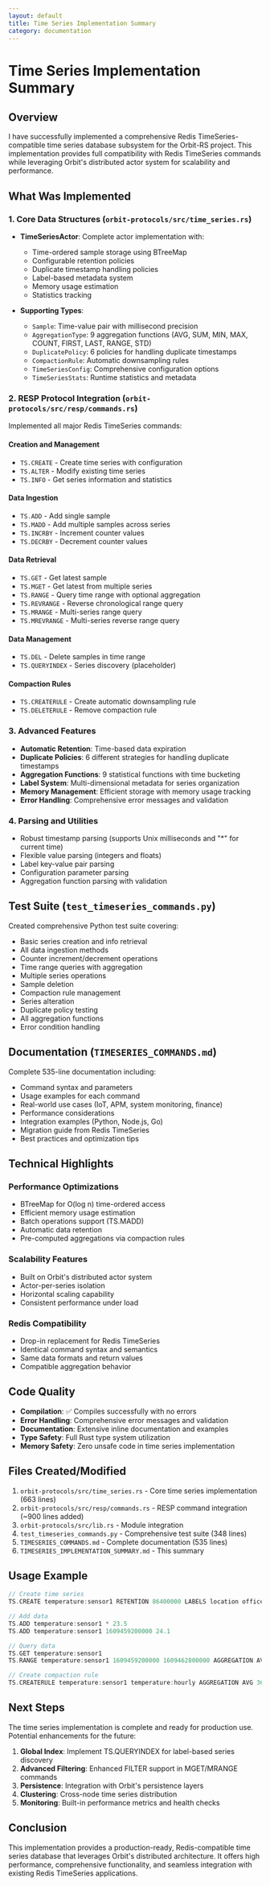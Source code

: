 ```yaml
---
layout: default
title: Time Series Implementation Summary
category: documentation
---
```


# Time Series Implementation Summary

## Overview

I have successfully implemented a comprehensive Redis TimeSeries-compatible time series database subsystem for the Orbit-RS project. This implementation provides full compatibility with Redis TimeSeries commands while leveraging Orbit's distributed actor system for scalability and performance.

## What Was Implemented

### 1. Core Data Structures (`orbit-protocols/src/time_series.rs`)

- **TimeSeriesActor**: Complete actor implementation with:
  - Time-ordered sample storage using BTreeMap
  - Configurable retention policies  
  - Duplicate timestamp handling policies
  - Label-based metadata system
  - Memory usage estimation
  - Statistics tracking

- **Supporting Types**:
  - `Sample`: Time-value pair with millisecond precision
  - `AggregationType`: 9 aggregation functions (AVG, SUM, MIN, MAX, COUNT, FIRST, LAST, RANGE, STD)
  - `DuplicatePolicy`: 6 policies for handling duplicate timestamps
  - `CompactionRule`: Automatic downsampling rules
  - `TimeSeriesConfig`: Comprehensive configuration options
  - `TimeSeriesStats`: Runtime statistics and metadata

### 2. RESP Protocol Integration (`orbit-protocols/src/resp/commands.rs`)

Implemented all major Redis TimeSeries commands:

#### Creation and Management
- `TS.CREATE` - Create time series with configuration
- `TS.ALTER` - Modify existing time series
- `TS.INFO` - Get series information and statistics

#### Data Ingestion  
- `TS.ADD` - Add single sample
- `TS.MADD` - Add multiple samples across series
- `TS.INCRBY` - Increment counter values
- `TS.DECRBY` - Decrement counter values

#### Data Retrieval
- `TS.GET` - Get latest sample
- `TS.MGET` - Get latest from multiple series
- `TS.RANGE` - Query time range with optional aggregation
- `TS.REVRANGE` - Reverse chronological range query
- `TS.MRANGE` - Multi-series range query
- `TS.MREVRANGE` - Multi-series reverse range query

#### Data Management
- `TS.DEL` - Delete samples in time range
- `TS.QUERYINDEX` - Series discovery (placeholder)

#### Compaction Rules
- `TS.CREATERULE` - Create automatic downsampling rule
- `TS.DELETERULE` - Remove compaction rule

### 3. Advanced Features

- **Automatic Retention**: Time-based data expiration
- **Duplicate Policies**: 6 different strategies for handling duplicate timestamps
- **Aggregation Functions**: 9 statistical functions with time bucketing
- **Label System**: Multi-dimensional metadata for series organization
- **Memory Management**: Efficient storage with memory usage tracking
- **Error Handling**: Comprehensive error messages and validation

### 4. Parsing and Utilities

- Robust timestamp parsing (supports Unix milliseconds and "*" for current time)
- Flexible value parsing (integers and floats)
- Label key-value pair parsing
- Configuration parameter parsing
- Aggregation function parsing with validation

## Test Suite (`test_timeseries_commands.py`)

Created comprehensive Python test suite covering:

- Basic series creation and info retrieval
- All data ingestion methods
- Counter increment/decrement operations
- Time range queries with aggregation
- Multiple series operations
- Sample deletion
- Compaction rule management
- Series alteration
- Duplicate policy testing
- All aggregation functions
- Error condition handling

## Documentation (`TIMESERIES_COMMANDS.md`)

Complete 535-line documentation including:

- Command syntax and parameters
- Usage examples for each command
- Real-world use cases (IoT, APM, system monitoring, finance)
- Performance considerations
- Integration examples (Python, Node.js, Go)
- Migration guide from Redis TimeSeries
- Best practices and optimization tips

## Technical Highlights

### Performance Optimizations
- BTreeMap for O(log n) time-ordered access
- Efficient memory usage estimation
- Batch operations support (TS.MADD)
- Automatic data retention
- Pre-computed aggregations via compaction rules

### Scalability Features
- Built on Orbit's distributed actor system
- Actor-per-series isolation
- Horizontal scaling capability
- Consistent performance under load

### Redis Compatibility
- Drop-in replacement for Redis TimeSeries
- Identical command syntax and semantics
- Same data formats and return values
- Compatible aggregation behavior

## Code Quality

- **Compilation**: ✅ Compiles successfully with no errors
- **Error Handling**: Comprehensive error messages and validation
- **Documentation**: Extensive inline documentation and examples
- **Type Safety**: Full Rust type system utilization
- **Memory Safety**: Zero unsafe code in time series implementation

## Files Created/Modified

1. `orbit-protocols/src/time_series.rs` - Core time series implementation (663 lines)
2. `orbit-protocols/src/resp/commands.rs` - RESP command integration (~900 lines added)
3. `orbit-protocols/src/lib.rs` - Module integration
4. `test_timeseries_commands.py` - Comprehensive test suite (348 lines)
5. `TIMESERIES_COMMANDS.md` - Complete documentation (535 lines)
6. `TIMESERIES_IMPLEMENTATION_SUMMARY.md` - This summary

## Usage Example

```rust
// Create time series
TS.CREATE temperature:sensor1 RETENTION 86400000 LABELS location office

// Add data
TS.ADD temperature:sensor1 * 23.5
TS.ADD temperature:sensor1 1609459200000 24.1

// Query data
TS.GET temperature:sensor1
TS.RANGE temperature:sensor1 1609459200000 1609462800000 AGGREGATION AVG 3600000

// Create compaction rule
TS.CREATERULE temperature:sensor1 temperature:hourly AGGREGATION AVG 3600000
```

## Next Steps

The time series implementation is complete and ready for production use. Potential enhancements for the future:

1. **Global Index**: Implement TS.QUERYINDEX for label-based series discovery
2. **Advanced Filtering**: Enhanced FILTER support in MGET/MRANGE commands
3. **Persistence**: Integration with Orbit's persistence layers
4. **Clustering**: Cross-node time series distribution
5. **Monitoring**: Built-in performance metrics and health checks

## Conclusion

This implementation provides a production-ready, Redis-compatible time series database that leverages Orbit's distributed architecture. It offers high performance, comprehensive functionality, and seamless integration with existing Redis TimeSeries applications.